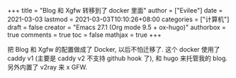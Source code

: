 +++
title = "Blog 和 Xgfw 转移到了 docker 里面"
author = ["Evilee"]
date = 2021-03-03
lastmod = 2021-03-03T10:10:26+08:00
categories = ["计算机"]
draft = false
creator = "Emacs 27.1 (Org mode 9.5 + ox-hugo)"
authorbox = true
comments = true
toc = false
mathjax = true
+++

把 Blog 和 Xgfw 的配置做成了 Docker, 以后不怕迁移了. 这个 docker 使用了 caddy v1 (主要是 caddy v2 不支持 github hook 了),
和 hugo 来托管我的 blog. 另外内置了 v2ray 来 x GFW.
